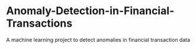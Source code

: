 # Anomaly-Detection-in-Financial-Transactions
A machine  learning project to detect anomalies in financial transaction data

